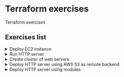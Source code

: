 # Terraform exercises
Terraform exercises

## Exercises list

<details>
<summary>Deploy EC2 instance</summary>

**Task:**
- deploy EC2 instance with Terraform

**Directory**: `deploy-ec2`
<details>
<summary>Create configuration file</summary>

```bash
touch server.tf
```
</details>

<details>
<summary>Use AWS provider</summary>

```hcl
provider "aws" {
  region = "eu-central-1"
}
```
</details>

<details>
<summary>Add AWS AMI Datasource</summary>

- use `data "<PROVIDER>_<DATASOURCE_TYPE>" "<NAME>" {}` syntax
</details>

<details>
<summary>Add EC2 instance</summary>

- use `resource "<PROVIDER>_<RESOURCE_TYPE>" "<LOCAL_NAME>" {}` syntax
- use arguments:
  - `ami` use datasource reference syntax - `data.<PROVIDER>_<TYPE>.<NAME>.<ATTRIBUTE>`
  - `instance_type`
  - `tags.Name` - set EC2 instance name
</details>

<details>
<summary>Initialize providers</summary>

```bash
terraform init
```
</details>

<details>
<summary>Plan deployment</summary>

```bash
terraform plan
```
</details>

<details>
<summary>Apply deployment</summary>

```bash
terraform apply
```
</details>

<details>
<summary>Destroy deployment</summary>

```bash
terraform destroy
```
</details>
<hr>
</details>
<details>
<summary>Run HTTP server</summary>

**Task:**
- deploy EC2 instance with HTTP server
- output IP address

![http server](02-http-server/http-server.png)

**Directory**: `http-server`

<details>
<summary>Use aws provider</summary>

```hcl
provider "aws" {
  region = "eu-central-1"
}
```
</details>

<details>
<summary>Add AMI data source</summary>

- use arguments:
  - `owners`
  - `most_recent`
  - `filter` block by name

```hcl
data "aws_ami" "ubuntu" {
  owners = ["099720109477"] # AWS account ID of Canonical
  most_recent = true
  filter = {
    name = "name"
    values = ["ubuntu/images/hvm-ssd/ubuntu-bionic-18.04-amd64-server-*"]
  }
}
```
</details>

<details>
<summary>Add security group resource</summary>

- use arguments:
  - `name` - name of the security group
  - `ingress` - incoming traffic configuration
    - `from_port` - `to_port` - open ports range
    - `protocol`
    - `cidr_blocks` - CIDR block for incoming IP addresses
</details>

<details>
<summary>Add EC2 instance</summary>

- `ami` - use from resource
- `instance_type`
- `vpc_security_group_ids` - use `id` of previously created security group  
- `user_data` - for running custom script after deploying, use heredoc syntax  
- `tags.Name` - name on AWS
</details>

<details>
<summary>Use input variable for port</summary>

- use `varaible` syntax
  - `description`
  - `default`
  - `type`
- use variable reference (`var.<VARIABLE_NAME>`) in security group
- use interpolation `"${...}"` in `user_data`
</details>

<details>
<summary>Use output for instance IP</summary>

- use `output "<NAME>" {value, description}` syntax
</details>

<hr>
</details>

<details>
<summary>Create cluster of web servers</summary>

**Task:**
- deploy cluster of http servers

![cluster of http servers](03-http-server-cluster/http-server-cluster.drawio.png)

**Directory**: `http-server-cluster`

<details>
<summary>Solution</summary>

<details>
<summary>Use AWS provider</summary>

- use `provider "<PROVIDER_NAME>" {}` syntax
- use `eu-cental-1` region
</details>

<details>
<summary>Create AMI Data source for Launch Configuration</summary>

- use `data "<PROVIDER>_<DATASOURCE_TYPE>" "LOCAL_NAME"` syntax
- use Canonical owner id
- use most recent image
- use Ubuntu 18.04 for name filter
</details>

<details>
<summary>Use input variable for security group http port</summary>

- use `variable "<NAME>" {}` syntax
- use port `8080` as default value
- add description
</details>

<details>
<summary>Create Security Group for Launch Configuration</summary>

- add name
- use port value from variable
- allow incoming traffic from all IPs to port from variable
</details>

<details>
<summary>Create Launch Configuration for Auto Scaling Group</summary>

- use image id from AMI datasource
- use `t2.micro` instance type
- use id of previously created security group
- use `user_data` for starting httpd server with port from variable 
- use `create_before_destroy` lifecycle settings because
  - launch configuration is immutable
  - we need create new launch configuration before destroying old
  - by default Terraform destroys old resource than creates new

</details>

<details>
<summary>Fetch default VPC for Subnet ids</summary>

- use default VPC
</details>

<details>
<summary>Fetch Subnet ids from default VPC for AWG</summary>

- use VPC id

</details>

<details>
<summary>Create Auto Scaling Group</summary>

- set VPC zone identifier from Subnet ids
- use previously created launch configuration
- deploy from 2 to 10 instances
- add name with `tag.key = 'Name'`, use `propagate_at_launch` to propagate tag to EC2 instances
- use launch configuration name as `name_prefix` to re-create ASG if launch configuration was changed
- set health check type
- set target group ARNs

</details>

<details>
<summary>Create Load balancer</summary>

- add name
- use Application LB type
- use previously created subnets ids as value for `subnets` 
- use security group

</details>

<details>
<summary>Create Load balancer listener</summary>

- set Load Balancer ARN
- set protocol
- set port
- set fixed response as default action
  - set content type
  - set message body
  - set status code
</details>

<details>
<summary>Create Security group for Load balancer</summary>

- set name
- configure incoming traffic
  - allow tcp traffic from all ips
  - open 80 port
- configure outgoing traffic
  - allow all outbound requests
</details>

<details>
<summary>Create Target group</summary>

- set name
- set port from env var for HTTP server
- set protocol
- set VPC id
- set health check parameters
  - path
  - protocol
  - matcher (port number)
  - interval
  - timeout
  - healthy threshold
  - unhealthy threshold
</details>

<details>
<summary>ALB Listener Rule</summary>

- set ALB Listener ARN
- set priority
- set path pattern to condition
- set action
  - forward to ALB Target Group

</details>

<details>
<summary>Output ALB DNS name</summary>

- use `dns_name` attribute
- add description

</details>

</details>

<hr>
</details>

<details>
<summary>Deploy HTTP server using AWS S3 as remote backend</summary>

**Task:**
- deploy HTTP server using AWS S3 as remote backend

**Directory:** `remote-backend`

<details>
<summary>Solution</summary>

<details>
<summary>Create directory structure</summary>

```text
- prod
  - services
    - http-server
      - variables.tf
      - outputs.tf
      - main.tf
- global
  - s3
    - outputs.tf
    - main.tf
```
</details>

<details>
<summary>Use AWS provider</summary>

- use `eu-central-1` region
</details>

<details>
<summary>Create S3 Bucket for storing state file</summary>

- set `bucket` (name on AWS side) - must be globally unique
- use `prevent_destroy` lifecycle setting
- enable versioning
- use AES256 server-side encryption
</details>

<details>
<summary>Create DynamoDB table for locking</summary>

- set name
- set billing mode
- set hash key
- set attribute
</details>

<details>
<summary>Apply changes</summary>

- apply changes to create infrastructure for remote backend
</details>

<details>
<summary>Add S3 backend configuration to separate file</summary>

- set `bucket` value - bucket name
- set region
- set DynamoDB table name
- encrypt bucket
</details>

<details>
<summary>Add path to state file to <code>terraform</code> block</summary>

- set `key` - state file path
</details>

<details>
<summary>Init terraform to copy state to remote backend</summary>

- use `terraform init -backend-config=backend.hcl` command
- local backend will be copied to S3
</details>

<details>
<summary>Add outputs</summary>

- S3 Bucket arn
- DynamoDB table name
</details>

</details>
<hr>
</details>

<details>
<summary>Deploy HTTP server using modules</summary>

**Task:**
- deploy HTTP server to stage and prod environments using modules

**Directory:** `modules`

<details>
<summary>Solution</summary>

<details>
<summary>Directory structure</summary>

```text
- modules
  - http-server
    - variables.tf
    - outputs.tf
    - main.tf
    - user-data.sh
- stage
  - http-server
- prod
  - http-server
- global
  - s3
    - outputs.tf
    - main.tf
```

</details>

<details>
<summary>Initialize remote backend</summary>

- create S3 Bucket and DynamoDB table for remote backend
- initialize remote desktop
  - uncomment backend configuration
    ```hcl
    backend "s3" {
      key = "global/s3/terraform.tfstate"
    }
    ```
  - initialize  
    ```bash
    terraform init -backend-config=backend.hcl
    ```
</details>

<details>
<summary>Create HTTP server module</summary>

- don't use `provider` block
- don't use `terraform` block
- use `path.module` for template
- use separate resource for Security Group Rule
</details>

<details>
<summary>Create HTTP server on Stage</summary>

- use `http-server` module
- pass parameters to module
- initialize Terraform with remote backend
  ```bash
  terraform init -backend-config=../../global/s3/backend.hcl
  ```
- use outputs from module
- create additional Security Group Rule in stage configuration
</details>

</details>

<hr>
</details>